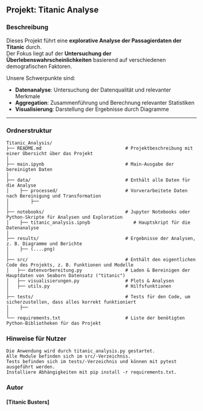 ## Projekt: Titanic Analyse

### Beschreibung
Dieses Projekt führt eine **explorative Analyse der Passagierdaten der Titanic** durch.  
Der Fokus liegt auf der **Untersuchung der Überlebenswahrscheinlichkeiten** basierend auf verschiedenen demografischen Faktoren.  

Unsere Schwerpunkte sind:
- **Datenanalyse**: Untersuchung der Datenqualität und relevanter Merkmale  
- **Aggregation**: Zusammenführung und Berechnung relevanter Statistiken  
- **Visualisierung**: Darstellung der Ergebnisse durch Diagramme  

---

### **Ordnerstruktur**

```
Titanic_Analysis/
├── README.md                               # Projektbeschreibung mit einer Übersicht über das Projekt
│
├── main.ipynb                              # Main-Ausgabe der bereinigten Daten
│                                 
├── data/                                   # Enthält alle Daten für die Analyse  
│    ├── processed/                         # Vorverarbeitete Daten nach Bereinigung und Transformation  
│        ├──  
│
├── notebooks/                              # Jupyter Notebooks oder Python-Skripte für Analysen und Exploration  
│    ├── titanic_analysis.ipnyb                # Hauptskript für die Datenanalyse  
│
├── results/                                # Ergebnisse der Analysen, z. B. Diagramme und Berichte  
│    ├── (....png)  
│
├── src/                                    # Enthält den eigentlichen Code des Projekts, z. B. Funktionen und Modelle  
│   ├── datenvorbereitung.py                # Laden & Bereinigen der Hauptdaten von Seaborn Datensatz ("titanic")
│   ├── visualisierungen.py                 # Plots & Analysen
│   ├── utils.py                            # Hilfsfunktionen
│
├── tests/                                  # Tests für den Code, um sicherzustellen, dass alles korrekt funktioniert  
│    ├──  
│
└── requirements.txt                        # Liste der benötigten Python-Bibliotheken für das Projekt 
```

### Hinweise für Nutzer
```
Die Anwendung wird durch titanic_analysis.py gestartet.
Alle Module befinden sich im src/-Verzeichnis.
Tests befinden sich im tests/-Verzeichnis und können mit pytest ausgeführt werden.
Installiere Abhängigkeiten mit pip install -r requirements.txt.
```
### **Autor**

#### [Titanic Busters]